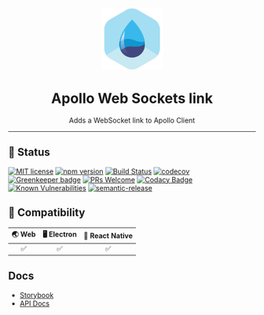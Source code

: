 <div align="center">
	<img width=125 height=125 src="assets/common/logo.png">
  <h1>
		Apollo Web Sockets link
	</h1>
  <p>Adds a WebSocket link to Apollo Client</p>
</div>

<hr />

## 🎊 Status

[![MIT license](https://img.shields.io/badge/license-MIT-brightgreen.svg)](http://opensource.org/licenses/MIT)
[![npm version](https://img.shields.io/npm/v/@bluebase/plugin-apollo-link-ws.svg?style=flat)](https://npmjs.org/package/@bluebase/plugin-apollo-link-ws "View this project on npm")
[![Build Status](https://travis-ci.com/BlueBaseJS/plugin-apollo-link-ws.svg?branch=master)](https://travis-ci.com/BlueBaseJS/plugin-apollo-link-ws)
[![codecov](https://codecov.io/gh/BlueBaseJS/plugin-apollo-link-ws/branch/master/graph/badge.svg)](https://codecov.io/gh/BlueBaseJS/plugin-apollo-link-ws)
[![Greenkeeper badge](https://badges.greenkeeper.io/BlueBaseJS/plugin-apollo-link-ws.svg)](https://greenkeeper.io/) [![PRs Welcome](https://img.shields.io/badge/PRs-welcome-brightgreen.svg)](https://github.com/BlueBaseJS/plugin-apollo-link-ws/blob/master/CONTRIBUTING.md)
[![Codacy Badge](https://api.codacy.com/project/badge/Grade/3c79162871414b6aa7c15d1a423adeca)](https://www.codacy.com/app/BlueBaseJS/plugin-apollo-link-ws?utm_source=github.com&utm_medium=referral&utm_content=BlueBaseJS/plugin-apollo-link-ws&utm_campaign=Badge_Grade)
[![Known Vulnerabilities](https://snyk.io/test/github/BlueBaseJS/plugin-apollo-link-ws/badge.svg)](https://snyk.io/test/github/BlueBaseJS/plugin-apollo-link-ws)
[![semantic-release](https://img.shields.io/badge/%20%20%F0%9F%93%A6%F0%9F%9A%80-semantic--release-e10079.svg)](https://github.com/semantic-release/semantic-release)

## 🤝 Compatibility

| 🌏 Web | 🖥 Electron | 📱 React Native |
| :----: | :---------: | :-------------: |
|    ✅   |      ✅      |        ✅        |

## Docs

-   [Storybook](https://BlueBaseJS.github.io/plugin-apollo-link-ws/storybook/)
-   [API Docs](https://BlueBaseJS.github.io/plugin-apollo-link-ws/)
